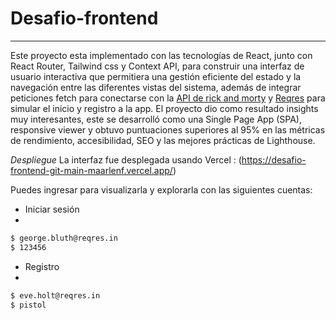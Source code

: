 # Desafio-frontend
****
Este proyecto esta implementado con las tecnologías de React, junto con React Router, Tailwind css y Context API, para construir una interfaz de usuario interactiva que permitiera una gestión eficiente del estado y la navegación entre las diferentes vistas del sistema, además de integrar peticiones fetch para conectarse con la [ API de rick and morty](https://rickandmortyapi.com/api/) y [Reqres](https://reqres.in) para simular el inicio y registro a la app. El proyecto dio como resultado insights muy interesantes, este se desarrolló como una Single Page App (SPA), responsive viewer y obtuvo puntuaciones superiores al 95% en las métricas de rendimiento, accesibilidad, SEO y las mejores prácticas de Lighthouse.

*Despliegue*
La interfaz fue desplegada usando Vercel : (https://desafio-frontend-git-main-maarlenf.vercel.app/)

Puedes ingresar para visualizarla y explorarla con las siguientes cuentas: 

* Iniciar sesión 
* 
```sh
$ george.bluth@reqres.in
$ 123456
```

* Registro
* 
```sh
$ eve.holt@reqres.in
$ pistol
```




